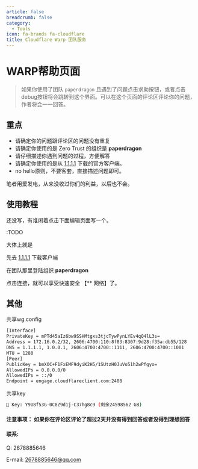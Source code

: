```yaml
---
article: false
breadcrumb: false
category: 
  - Tools
icon: fa-brands fa-cloudflare
title: Cloudflare Warp 团队服务
---
```




# WARP帮助页面

> 如果你使用了团队 `paperdragon` 且遇到了问题点击求助按钮，或者点击debug按钮将会跳转到这个界面。可以在这个页面的评论区评论你的问题，作者将会一一回答。



## 重点

- 请确定你的问题跟评论区的问题没有重复
- 请确定你使用的是 Zero Trust 的组织是 **paperdragon**
- 请仔细描述你遇到问题的过程，方便解答
- 请确定你使用的是从  [1.1.1.1](https://1.1.1.1) 下载的官方客户端。
- no hello原则，不要客套，直接描述问题即可。

笔者用爱发电，从来没收过你们的利益，以后也不会。



## 使用教程

还没写，有谁闲着点击下面编辑页面写一个。 

:TODO

大体上就是

先去 [1.1.1.1](https://1.1.1.1) 下载客户端

在团队那里登陆组织 **paperdragon** 

点击连接，就可以享受快速安全 【** 网络】了。

## 其他

共享wg.config

```bash
[Interface]
PrivateKey = mPTd45aIz6bw9SSHMtgxs3tjcTywPynLYEv4qQ4lL3s=
Address = 172.16.0.2/32, 2606:4700:110:8f83:8307:9d28:f35a:db55/128
DNS = 1.1.1.1, 1.0.0.1, 2606:4700:4700::1111, 2606:4700:4700::1001
MTU = 1280
[Peer]
PublicKey = bmXOC+F1FxEMF9dyiK2H5/1SUtzH0JuVo51h2wPfgyo=
AllowedIPs = 0.0.0.0/0
AllowedIPs = ::/0
Endpoint = engage.cloudflareclient.com:2408
```

共享key

```bash
🔐 Key: Y9U8f53G-0C8Z9d1j-C37hg8c9 (剩余24598562 GB)
```



#### 注意事项： 如果你在评论区评论了超过2天并没有得到回答或者没得到理想回答

#### 联系:

Q: 2678885646

E-mail: 2678885646@qq.com